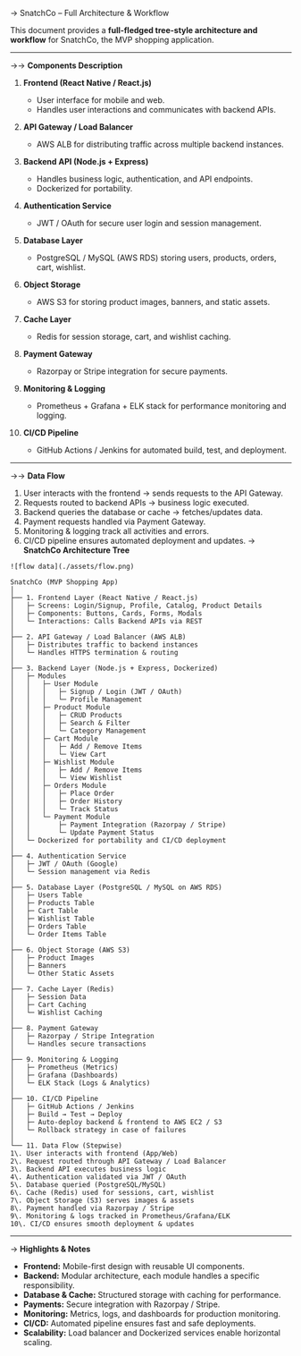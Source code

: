 → SnatchCo – Full Architecture & Workflow

This document provides a **full-fledged tree-style architecture and workflow** for SnatchCo, the MVP shopping application.

---

→→ **Components Description**

1. **Frontend (React Native / React.js)**
   - User interface for mobile and web.  
   - Handles user interactions and communicates with backend APIs.  

2. **API Gateway / Load Balancer**
   - AWS ALB for distributing traffic across multiple backend instances.  

3. **Backend API (Node.js + Express)**
   - Handles business logic, authentication, and API endpoints.  
   - Dockerized for portability.  

4. **Authentication Service**
   - JWT / OAuth for secure user login and session management.  

5. **Database Layer**
   - PostgreSQL / MySQL (AWS RDS) storing users, products, orders, cart, wishlist.  

6. **Object Storage**
   - AWS S3 for storing product images, banners, and static assets.  

7. **Cache Layer**
   - Redis for session storage, cart, and wishlist caching.  

8. **Payment Gateway**
   - Razorpay or Stripe integration for secure payments.  

9. **Monitoring & Logging**
   - Prometheus + Grafana + ELK stack for performance monitoring and logging.  

10. **CI/CD Pipeline**
    - GitHub Actions / Jenkins for automated build, test, and deployment.  

---

→→ **Data Flow**

1. User interacts with the frontend → sends requests to the API Gateway.  
2. Requests routed to backend APIs → business logic executed.  
3. Backend queries the database or cache → fetches/updates data.  
4. Payment requests handled via Payment Gateway.  
5. Monitoring & logging track all activities and errors.  
6. CI/CD pipeline ensures automated deployment and updates.
→ **SnatchCo Architecture Tree**

```
![flow data](./assets/flow.png)

SnatchCo (MVP Shopping App)
│
├── 1. Frontend Layer (React Native / React.js)
│   ├─ Screens: Login/Signup, Profile, Catalog, Product Details
│   ├─ Components: Buttons, Cards, Forms, Modals
│   └─ Interactions: Calls Backend APIs via REST
│
├── 2. API Gateway / Load Balancer (AWS ALB)
│   ├─ Distributes traffic to backend instances
│   └─ Handles HTTPS termination & routing
│
├── 3. Backend Layer (Node.js + Express, Dockerized)
│   ├─ Modules
│   │   ├─ User Module
│   │   │   ├─ Signup / Login (JWT / OAuth)
│   │   │   └─ Profile Management
│   │   ├─ Product Module
│   │   │   ├─ CRUD Products
│   │   │   ├─ Search & Filter
│   │   │   └─ Category Management
│   │   ├─ Cart Module
│   │   │   ├─ Add / Remove Items
│   │   │   └─ View Cart
│   │   ├─ Wishlist Module
│   │   │   ├─ Add / Remove Items
│   │   │   └─ View Wishlist
│   │   ├─ Orders Module
│   │   │   ├─ Place Order
│   │   │   ├─ Order History
│   │   │   └─ Track Status
│   │   └─ Payment Module
│   │       ├─ Payment Integration (Razorpay / Stripe)
│   │       └─ Update Payment Status
│   └─ Dockerized for portability and CI/CD deployment
│
├── 4. Authentication Service
│   ├─ JWT / OAuth (Google)
│   └─ Session management via Redis
│
├── 5. Database Layer (PostgreSQL / MySQL on AWS RDS)
│   ├─ Users Table
│   ├─ Products Table
│   ├─ Cart Table
│   ├─ Wishlist Table
│   ├─ Orders Table
│   └─ Order Items Table
│
├── 6. Object Storage (AWS S3)
│   ├─ Product Images
│   ├─ Banners
│   └─ Other Static Assets
│
├── 7. Cache Layer (Redis)
│   ├─ Session Data
│   ├─ Cart Caching
│   └─ Wishlist Caching
│
├── 8. Payment Gateway
│   ├─ Razorpay / Stripe Integration
│   └─ Handles secure transactions
│
├── 9. Monitoring & Logging
│   ├─ Prometheus (Metrics)
│   ├─ Grafana (Dashboards)
│   └─ ELK Stack (Logs & Analytics)
│
├── 10. CI/CD Pipeline
│   ├─ GitHub Actions / Jenkins
│   ├─ Build → Test → Deploy
│   ├─ Auto-deploy backend & frontend to AWS EC2 / S3
│   └─ Rollback strategy in case of failures
│
└── 11. Data Flow (Stepwise)
1\. User interacts with frontend (App/Web)
2\. Request routed through API Gateway / Load Balancer
3\. Backend API executes business logic
4\. Authentication validated via JWT / OAuth
5\. Database queried (PostgreSQL/MySQL)
6\. Cache (Redis) used for sessions, cart, wishlist
7\. Object Storage (S3) serves images & assets
8\. Payment handled via Razorpay / Stripe
9\. Monitoring & logs tracked in Prometheus/Grafana/ELK
10\. CI/CD ensures smooth deployment & updates

```

---

→ **Highlights & Notes**

- **Frontend:** Mobile-first design with reusable UI components.  
- **Backend:** Modular architecture, each module handles a specific responsibility.  
- **Database & Cache:** Structured storage with caching for performance.  
- **Payments:** Secure integration with Razorpay / Stripe.  
- **Monitoring:** Metrics, logs, and dashboards for production monitoring.  
- **CI/CD:** Automated pipeline ensures fast and safe deployments.  
- **Scalability:** Load balancer and Dockerized services enable horizontal scaling.  

